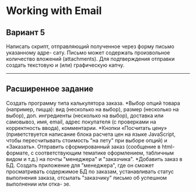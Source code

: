 # Working with Email
## Вариант 5
Написать скрипт, отправляющий полученное через форму письмо указанному адре- сату. Письмо может содержать произвольное количество вложений (attachments). Для подтверждения отправки создать текстовую и (или) графическую капчу.
***
## Расширенное задание
Создать программу типа калькулятора заказа.
*Выбор опций товара (например, пицца): вид (несколько на выбор), размер (несколько на выбор), доп. ингредиенты (несколько на выбор), доставка или самовывоз, имя, email, адрес покупателя (с проверками на корректность ввода), комментарии. 
*Кнопки «Посчитать цену» (приветствуется написание блока расчета цен на языке JavaScript, чтобы пересчитывать стоимость "на лету" при выборе опций) и «Заказать». Отправить сформированный заказ (сообщение в html-формате, с соответствующим тематике оформлением, табличным видом и т.д.) на почты "менеджера" и "заказчика". *Добавить заказ в БД. Создать приложение для "менеджера", где он сможет просматривать содержимое БД по заказам, устанавливать статус выполнения заказа, отсылать "заказчику" письмо об успешном выполнении или отка- зе.
